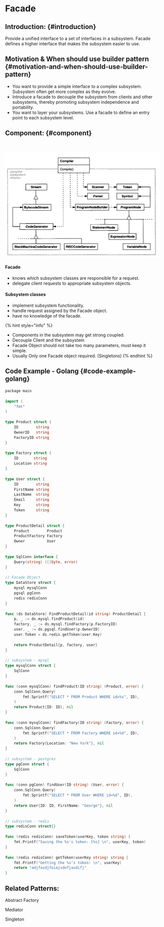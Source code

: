 # Facade

## Introduction: {#introduction}

​Provide a unified interface to a set of interfaces in a subsystem. Facade defines a higher interface that makes the subsystem easier to use.

## Motivation & When should use builder pattern {#motivation-and-when-should-use-builder-pattern}

* ​You want to provide a simple interface to a complex subsystem. Subsystem often get more complex as they evolve.
* Introduce a facade to decouple the subsystem from clients and other subsystems, thereby promoting subsystem independence and portability.
* You want to layer your subsystems. Use a facade to define an entry point to each subsystem level.

## Component: {#component}

​

![](../.gitbook/assets/image%20%284%29.png)

#### Facade

* knows which subsystem classes are responsible for a request.
* delegate client requests to appropriate subsystem objects.

#### Subsystem classes

* implement subsystem functionality.
* handle request assigned by the Facade object.
* have no knowledge of the facade.

{% hint style="info" %}
* Components in the subsystem may get strong coupled.
* Decouple Client and the subsystem
* Facade Object should not take too many parameters, must keep it simple.
* Usually Only one Facade object required. \(Singletons\)
{% endhint %}

## Code Example - Golang {#code-example-golang}

```go
​​package main

import (
	"fmt"
)

type Product struct {
	ID        string
	OwnerID   string
	FactoryID string
}

type Factory struct {
	ID       string
	Location string
}

type User struct {
	ID        string
	FirstName string
	LastName  string
	Email     string
	Key       string
	Token     string
}

type ProductDetail struct {
	Product        Product
	ProductFactory Factory
	Owner          User
}

type SqlConn interface {
	Query(string) ([]byte, error)
}

// Facade Object
type DataStore struct {
	mysql mysqlConn
	pgsql pgConn
	redis redisConn
}

func (ds DataStore) FindProductDetail(id string) ProductDetail {
	p, _ := ds.mysql.findProduct(id)
	factory, _ := ds.mysql.findFactory(p.FactoryID)
	user, _ := ds.pgsql.findUser(p.OwnerID)
	user.Token = ds.redis.getToken(user.Key)

	return ProductDetail{p, factory, user}
}

// subsystem - mysql
type mysqlConn struct {
	SqlConn
}

func (conn mysqlConn) findProduct(ID string) (Product, error) {
	conn.SqlConn.Query(
		fmt.Sprintf("SELECT * FROM Product WHERE id=%s", ID),
	)
	return Product{ID: ID}, nil
}

func (conn mysqlConn) findFactory(ID string) (Factory, error) {
	conn.SqlConn.Query(
		fmt.Sprintf("SELECT * FROM Factory WHERE id=%d", ID),
	)
	return Factory{Location: "New York"}, nil
}

// subsystem - postgres
type pgConn struct {
	SqlConn
}

func (conn pgConn) findUser(ID string) (User, error) {
	conn.SqlConn.Query(
		fmt.Sprintf("SELECT * FROM User WHERE id=%d", ID),
	)
	return User{ID: ID, FirstName: "George"}, nil
}

// subsystem - redis
type redisConn struct{}

func (redis redisConn) saveToken(userKey, token string) {
	fmt.Printf("Saving the %s's token: [%s] \n", userKey, token)
}

func (redis redisConn) getToken(userKey string) string {
	fmt.Printf("Getting the %s's token: \n", userKey)
	return "adjfasdjfoiajsdofjasdifj"
}

```



## Related Patterns:

​Abstract Factory

Mediator

​Singleton

